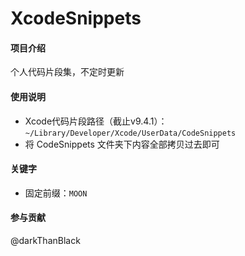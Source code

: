 # XcodeSnippets

#### 项目介绍
个人代码片段集，不定时更新



#### 使用说明

* Xcode代码片段路径（截止v9.4.1）：``~/Library/Developer/Xcode/UserData/CodeSnippets``
* 将 CodeSnippets 文件夹下内容全部拷贝过去即可



#### 关键字

* 固定前缀：``MOON``




#### 参与贡献

@darkThanBlack